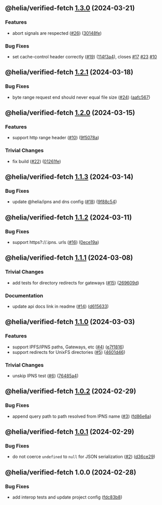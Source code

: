 ## @helia/verified-fetch [1.3.0](https://github.com/ipfs/helia-verified-fetch/compare/@helia/verified-fetch-1.2.1...@helia/verified-fetch-1.3.0) (2024-03-21)


### Features

* abort signals are respected ([#26](https://github.com/ipfs/helia-verified-fetch/issues/26)) ([30148fe](https://github.com/ipfs/helia-verified-fetch/commit/30148fe6c894fd8879ccbb1ae66e3e72b2233de7))


### Bug Fixes

* set cache-control header correctly ([#19](https://github.com/ipfs/helia-verified-fetch/issues/19)) ([114f3a4](https://github.com/ipfs/helia-verified-fetch/commit/114f3a45fb2682d5202f80f41ecef9ed013f7b00)), closes [#17](https://github.com/ipfs/helia-verified-fetch/issues/17) [#23](https://github.com/ipfs/helia-verified-fetch/issues/23) [#10](https://github.com/ipfs/helia-verified-fetch/issues/10)

## @helia/verified-fetch [1.2.1](https://github.com/ipfs/helia-verified-fetch/compare/@helia/verified-fetch-1.2.0...@helia/verified-fetch-1.2.1) (2024-03-18)


### Bug Fixes

* byte range request end should never equal file size ([#24](https://github.com/ipfs/helia-verified-fetch/issues/24)) ([aafc567](https://github.com/ipfs/helia-verified-fetch/commit/aafc567ded60e8c3702ae91383c049d26ca40784))

## @helia/verified-fetch [1.2.0](https://github.com/ipfs/helia-verified-fetch/compare/@helia/verified-fetch-1.1.3...@helia/verified-fetch-1.2.0) (2024-03-15)


### Features

* support http range header ([#10](https://github.com/ipfs/helia-verified-fetch/issues/10)) ([9f5078a](https://github.com/ipfs/helia-verified-fetch/commit/9f5078a09846ba6569d637ea1dd90a6d8fb4e629))


### Trivial Changes

* fix build ([#22](https://github.com/ipfs/helia-verified-fetch/issues/22)) ([01261fe](https://github.com/ipfs/helia-verified-fetch/commit/01261feabd4397c10446609b072a7cb97fb81911))

## @helia/verified-fetch [1.1.3](https://github.com/ipfs/helia-verified-fetch/compare/@helia/verified-fetch-1.1.2...@helia/verified-fetch-1.1.3) (2024-03-14)


### Bug Fixes

* update @helia/ipns and dns config ([#18](https://github.com/ipfs/helia-verified-fetch/issues/18)) ([9f88c54](https://github.com/ipfs/helia-verified-fetch/commit/9f88c5492f3418143c9b69907b212d29ecec4f91))

## @helia/verified-fetch [1.1.2](https://github.com/ipfs/helia-verified-fetch/compare/@helia/verified-fetch-1.1.1...@helia/verified-fetch-1.1.2) (2024-03-11)


### Bug Fixes

* support https?://<dnsLink>.ipns.<gateway> urls ([#16](https://github.com/ipfs/helia-verified-fetch/issues/16)) ([0ece19a](https://github.com/ipfs/helia-verified-fetch/commit/0ece19a4bd355d75e52390bb5c8fdb477e99293b))

## @helia/verified-fetch [1.1.1](https://github.com/ipfs/helia-verified-fetch/compare/@helia/verified-fetch-1.1.0...@helia/verified-fetch-1.1.1) (2024-03-08)


### Trivial Changes

* add tests for directory redirects for gateways ([#15](https://github.com/ipfs/helia-verified-fetch/issues/15)) ([269609d](https://github.com/ipfs/helia-verified-fetch/commit/269609d189864be4306cb4df5ad235ed9b91fdb8))


### Documentation

* update api docs link in readme ([#14](https://github.com/ipfs/helia-verified-fetch/issues/14)) ([d615633](https://github.com/ipfs/helia-verified-fetch/commit/d615633dcc6a04f78975863df49733dccb9fbb98))

## @helia/verified-fetch [1.1.0](https://github.com/ipfs/helia-verified-fetch/compare/@helia/verified-fetch-1.0.2...@helia/verified-fetch-1.1.0) (2024-03-03)


### Features

* support IPFS/IPNS paths, Gateways, etc ([#4](https://github.com/ipfs/helia-verified-fetch/issues/4)) ([e7f1816](https://github.com/ipfs/helia-verified-fetch/commit/e7f18165937e3eb9b034c60cd7ed4db22801a022))
* support redirects for UnixFS directories ([#5](https://github.com/ipfs/helia-verified-fetch/issues/5)) ([4601d46](https://github.com/ipfs/helia-verified-fetch/commit/4601d468eedb4559d409ea8698ee6f580d1c6d02))


### Trivial Changes

* unskip IPNS test ([#6](https://github.com/ipfs/helia-verified-fetch/issues/6)) ([76485a4](https://github.com/ipfs/helia-verified-fetch/commit/76485a41bc29d8984717aa6ce465578a79fd29c7))

## @helia/verified-fetch [1.0.2](https://github.com/ipfs/helia-verified-fetch/compare/@helia/verified-fetch-1.0.1...@helia/verified-fetch-1.0.2) (2024-02-29)


### Bug Fixes

* append query path to path resolved from IPNS name ([#3](https://github.com/ipfs/helia-verified-fetch/issues/3)) ([fd86e6a](https://github.com/ipfs/helia-verified-fetch/commit/fd86e6acec708f44d46327397c82de36a06af741))

## @helia/verified-fetch [1.0.1](https://github.com/ipfs/helia-verified-fetch/compare/@helia/verified-fetch-1.0.0...@helia/verified-fetch-1.0.1) (2024-02-29)


### Bug Fixes

* do not coerce `undefined` to `null` for JSON serialization ([#2](https://github.com/ipfs/helia-verified-fetch/issues/2)) ([d36ce29](https://github.com/ipfs/helia-verified-fetch/commit/d36ce29d707df51364571141ad799b93146d9df0))

## @helia/verified-fetch 1.0.0 (2024-02-28)


### Bug Fixes

* add interop tests and update project config ([fdc83b8](https://github.com/ipfs/helia-verified-fetch/commit/fdc83b8869066a961ae346f153e4b6b486091f01))
